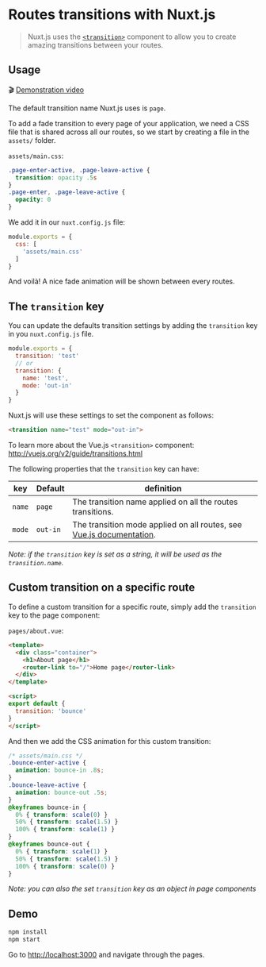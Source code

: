 # Routes transitions with Nuxt.js

> Nuxt.js uses the  [`<transition>`](http://vuejs.org/v2/guide/transitions.html#Transitioning-Single-Elements-Components) component to allow you to create amazing transitions between your routes.

## Usage

🎬 [Demonstration video]()

The default transition name Nuxt.js uses is `page`.

To add a fade transition to every page of your application, we need a CSS file that is shared across all our routes, so we start by creating a file in the `assets/` folder.

`assets/main.css`:
```css
.page-enter-active, .page-leave-active {
  transition: opacity .5s
}
.page-enter, .page-leave-active {
  opacity: 0
}
```

We add it in our `nuxt.config.js` file:
```js
module.exports = {
  css: [
    'assets/main.css'
  ]
}
```

And voilà! A nice fade animation will be shown between every routes.

## The `transition` key

You can update the defaults transition settings by adding the `transition` key in you `nuxt.config.js` file.

```js
module.exports = {
  transition: 'test'
  // or
  transition: {
    name: 'test',
    mode: 'out-in'
  }
}
```

Nuxt.js will use these settings to set the component as follows:
```html
<transition name="test" mode="out-in">
```

To learn more about the Vue.js `<transition>` component: http://vuejs.org/v2/guide/transitions.html

The following properties that the `transition` key can have:

| key  | Default | definition |
|------|------------|-----------|
| `name` | `page` | The transition name applied on all the routes transitions. |
| `mode` | `out-in` | The transition mode applied on all routes, see [Vue.js documentation](http://vuejs.org/v2/guide/transitions.html#Transition-Modes). |

*Note: if the `transition` key is set as a string, it will be used as the `transition.name`.*

## Custom transition on a specific route

To define a custom transition for a specific route, simply add the `transition` key to the page component:

`pages/about.vue`:
```html
<template>
  <div class="container">
    <h1>About page</h1>
    <router-link to="/">Home page</router-link>
  </div>
</template>

<script>
export default {
  transition: 'bounce'
}
</script>
```

And then we add the CSS animation for this custom transition:
```css
/* assets/main.css */
.bounce-enter-active {
  animation: bounce-in .8s;
}
.bounce-leave-active {
  animation: bounce-out .5s;
}
@keyframes bounce-in {
  0% { transform: scale(0) }
  50% { transform: scale(1.5) }
  100% { transform: scale(1) }
}
@keyframes bounce-out {
  0% { transform: scale(1) }
  50% { transform: scale(1.5) }
  100% { transform: scale(0) }
}
```

*Note: you can also the set `transition` key as an object in page components*

## Demo

```bash
npm install
npm start
```

Go to [http://localhost:3000](http://localhost:3000) and navigate through the pages.
